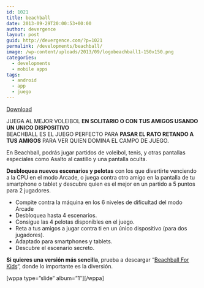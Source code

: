 ```yaml
---
id: 1021
title: beachball
date: 2013-09-29T20:00:53+00:00
author: devergence
layout: post
guid: http://devergence.com/?p=1021
permalink: /developments/beachball/
image: /wp-content/uploads/2013/09/logobeachball1-150x150.png
categories:
  - developments
  - mobile apps
tags:
  - android
  - app
  - juego
---
```

<div class="postlinks">
  <a class="downloadgoogle" href="https://play.google.com/store/apps/details?id=com.devergence.beachball" target="_blank" rel="nofollow">Download</a>
</div>

JUEGA AL MEJOR VOLEIBOL **EN SOLITARIO O CON TUS AMIGOS USANDO UN UNICO DISPOSITIVO**  
BEACHBALL ES EL JUEGO PERFECTO PARA **PASAR EL RATO RETANDO A TUS AMIGOS** PARA VER QUIEN DOMINA EL CAMPO DE JUEGO.

En Beachball, podrás jugar partidos de voleibol, tenis, y otras pantallas especiales como Asalto al castillo y una pantalla oculta.

**Desbloquea nuevos escenarios y pelotas** con los que divertirte venciendo a la CPU en el modo Arcade, o juega contra otro amigo en la pantalla de tu smartphone o tablet y descubre quien es el mejor en un partido a 5 puntos para 2 jugadores.

<!--more-->

<div class="more">
</div>

  * Compite contra la máquina en los 6 niveles de dificultad del modo Arcade
  * Desbloquea hasta 4 escenarios.
  * Consigue las 4 pelotas disponibles en el juego.
  * Reta a tus amigos a jugar contra ti en un único dispositivo (para dos jugadores).
  * Adaptado para smartphones y tablets.
  * Descubre el escenario secreto.

**Si quieres una versión más sencilla**, prueba a descargar &#8220;[Beachball For Kids](http://devergence.com/developments/beachball-for-kids/ "beachball for kids")&#8220;, donde lo importante es la diversión.

\[wppa type=&#8221;slide&#8221; album=&#8221;1&#8243;\]\[/wppa\]